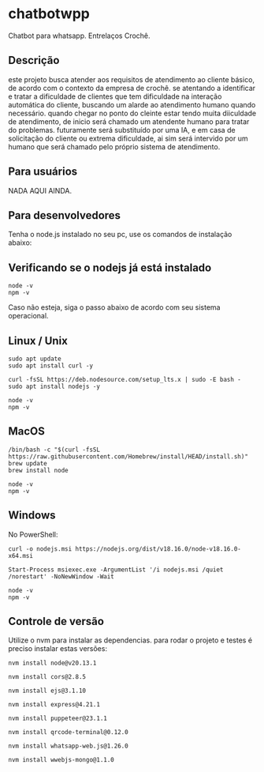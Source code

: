 # chatbotwpp
Chatbot para whatsapp. Entrelaços Crochê.

## Descrição

este projeto busca atender aos requisitos de atendimento ao cliente básico, de acordo com o contexto da empresa de crochê.
se atentando a identificar e tratar a dificuldade de clientes que tem dificuldade na interação automática do cliente,
buscando um alarde ao atendimento humano quando necessário.
quando chegar no ponto do cleinte estar tendo muita diiculdade de atendimento, de inicio será chamado um atendente humano
para tratar do problemas. futuramente será substituído por uma IA, e em casa de solicitação do cliente ou  extrema 
dificuldade, ai sim será intervido por um humano que será chamado pelo próprio sistema de atendimento.

## Para usuários

NADA AQUI AINDA.

## Para desenvolvedores

Tenha o node.js instalado no seu pc, use os comandos de instalação abaixo:

## Verificando se o nodejs já está instalado

```
node -v
npm -v
```

Caso não esteja, siga o passo abaixo de acordo com seu sistema operacional.

## Linux / Unix

```
sudo apt update
sudo apt install curl -y
```
```
curl -fsSL https://deb.nodesource.com/setup_lts.x | sudo -E bash -
sudo apt install nodejs -y
```
```
node -v
npm -v
```

## MacOS
```
/bin/bash -c "$(curl -fsSL https://raw.githubusercontent.com/Homebrew/install/HEAD/install.sh)"
brew update
brew install node
```
```
node -v
npm -v
```

## Windows

No PowerShell:

```
curl -o nodejs.msi https://nodejs.org/dist/v18.16.0/node-v18.16.0-x64.msi
``` 
```
Start-Process msiexec.exe -ArgumentList '/i nodejs.msi /quiet /norestart' -NoNewWindow -Wait
```
```
node -v
npm -v
```


## Controle de versão

Utilize o nvm para instalar as dependencias.
para rodar o projeto e testes é preciso instalar estas versões:

```
nvm install node@v20.13.1
```
```
nvm install cors@2.8.5
```
```
nvm install ejs@3.1.10
```
```
nvm install express@4.21.1
```
```
nvm install puppeteer@23.1.1
```
```
nvm install qrcode-terminal@0.12.0
```
```
nvm install whatsapp-web.js@1.26.0
```
```
nvm install wwebjs-mongo@1.1.0
```
